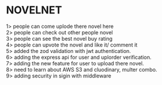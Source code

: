 # NOVELNET
1> people can come uplode there novel here </br>
2> people can check out other people novel </br>
3> people can see the best novel buy rating </br>
4> people can upvote the novel and like it/ comment it </br>
5> added the zod validation with jwt authentication. </br>
6> adding the express api for user and uplorder verification. </br>
7> adding the new feature for user to upload there novel. </br>
8> need to learn about AWS S3 and cluodinary, multer combo. </br>
9> adding security in sigin with middleware 
